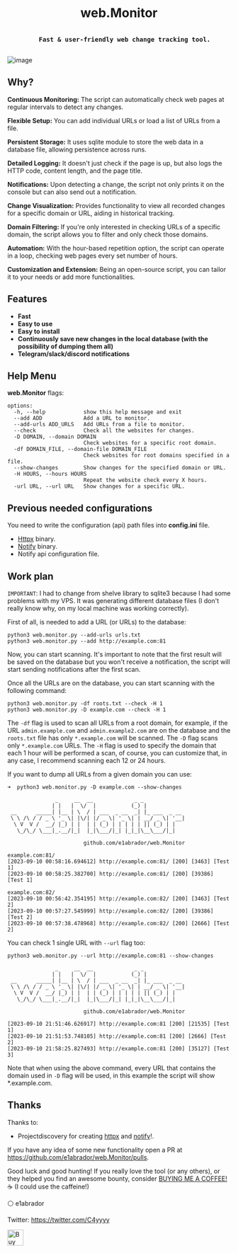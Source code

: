 <h1 align="center">
 web.Monitor
<br>
</h1>

<pre align="center">
<b>
   Fast & user-friendly web change tracking tool.
</b>
</pre>

![image](https://github.com/e1abrador/web.Monitor/assets/74373745/dd13f17f-3364-4d25-92fa-6f1924b0acdf)

## Why?

**Continuous Monitoring:** The script can automatically check web pages at regular intervals to detect any changes.

**Flexible Setup:** You can add individual URLs or load a list of URLs from a file.

**Persistent Storage:** It uses sqlite module to store the web data in a database file, allowing persistence across runs.

**Detailed Logging:** It doesn't just check if the page is up, but also logs the HTTP code, content length, and the page title.

**Notifications:** Upon detecting a change, the script not only prints it on the console but can also send out a notification.

**Change Visualization:** Provides functionality to view all recorded changes for a specific domain or URL, aiding in historical tracking.

**Domain Filtering:** If you're only interested in checking URLs of a specific domain, the script allows you to filter and only check those domains.

**Automation:** With the hour-based repetition option, the script can operate in a loop, checking web pages every set number of hours.

**Customization and Extension:** Being an open-source script, you can tailor it to your needs or add more functionalities.

## Features
- **Fast**
- **Easy to use**
- **Easy to install**
- **Continuously save new changes in the local database (with the possibility of dumping them all)**
- **Telegram/slack/discord notifications**

## Help Menu
**web.Monitor** flags:

````console
options:
  -h, --help            show this help message and exit
  --add ADD             Add a URL to monitor.
  --add-urls ADD_URLS   Add URLs from a file to monitor.
  --check               Check all the websites for changes.
  -D DOMAIN, --domain DOMAIN
                        Check websites for a specific root domain.
  -df DOMAIN_FILE, --domain-file DOMAIN_FILE
                        Check websites for root domains specified in a file.
  --show-changes        Show changes for the specified domain or URL.
  -H HOURS, --hours HOURS
                        Repeat the website check every X hours.
  -url URL, --url URL   Show changes for a specific URL.
````

## Previous needed configurations

  You need to write the configuration (api) path files into **config.ini** file.
  
- [Httpx](https://github.com/projectdiscovery/httpx) binary.
- [Notify](https://github.com/owasp-amass/amass/blob/master/examples/config.ini) binary.
- Notify api configuration file.

## Work plan

``IMPORTANT``: I had to change from shelve library to sqlite3 because I had some problems with my VPS. It was generating different database files (I don't really know why, on my local machine was working correctly).

First of all, is needed to add a URL (or URLs) to the database:

````console
python3 web.monitor.py --add-urls urls.txt
python3 web.monitor.py --add http://example.com:81
````

Now, you can start scanning. It's important to note that the first result will be saved on the database but you won't receive a notification, the script will start sending notifications after the first scan.

Once all the URLs are on the database, you can start scanning with the following command:

````console
python3 web.monitor.py -df roots.txt --check -H 1
python3 web.monitor.py -D example.com --check -H 1
````

The ``-df`` flag is used to scan all URLs from a root domain, for example, if the URL ``admin.example.com`` and ``admin.example2.com`` are on the database and the ``roots.txt`` file has only ``*.example.com`` will be scanned. The ``-D`` flag scans only ``*.example.com`` URLs. The ``-H`` flag is used to specify the domain that each 1 hour will be performed a scan, of course, you can customize that, in any case, I recommend scanning each 12 or 24 hours.

If you want to dump all URLs from a given domain you can use:

````console
➜  python3 web.monitor.py -D example.com --show-changes

               _     __  __             _ _
              | |   |  \/  |           (_) |
 __      _____| |__ | \  / | ___  _ __  _| |_ ___  _ __
 \ \ /\ / / _ \ '_ \| |\/| |/ _ \| '_ \| | __/ _ \| '__|
  \ V  V /  __/ |_) | |  | | (_) | | | | | || (_) | |
   \_/\_/ \___|_.__/|_|  |_|\___/|_| |_|_|\__\___/|_|

                        github.com/e1abrador/web.Monitor

example.com:81/
[2023-09-10 00:58:16.694612] http://example.com:81/ [200] [3463] [Test 1]
[2023-09-10 00:58:25.382700] http://example.com:81/ [200] [39386] [Test 1]

example.com:82/
[2023-09-10 00:56:42.354195] http://example.com:82/ [200] [3463] [Test 2]
[2023-09-10 00:57:27.545999] http://example.com:82/ [200] [39386] [Test 2]
[2023-09-10 00:57:38.478968] http://example.com:82/ [200] [2666] [Test 2]
````

You can check 1 single URL with ``--url`` flag too:

````console
python3 web.monitor.py --url http://example.com:81 --show-changes

               _     __  __             _ _
              | |   |  \/  |           (_) |
 __      _____| |__ | \  / | ___  _ __  _| |_ ___  _ __
 \ \ /\ / / _ \ '_ \| |\/| |/ _ \| '_ \| | __/ _ \| '__|
  \ V  V /  __/ |_) | |  | | (_) | | | | | || (_) | |
   \_/\_/ \___|_.__/|_|  |_|\___/|_| |_|_|\__\___/|_|

                        github.com/e1abrador/web.Monitor

[2023-09-10 21:51:46.626917] http://example.com:81 [200] [21535] [Test 1]
[2023-09-10 21:51:53.748105] http://example.com:81 [200] [2666] [Test 2]
[2023-09-10 21:58:25.827493] http://example.com:81 [200] [35127] [Test 3]
````



Note that when using the above command, every URL that contains the domain used in ``-D`` flag will be used, in this example the script will show *.example.com.

  ## Thanks
  
  Thanks to:
  
  - Projectdiscovery for creating [httpx](https://github.com/projectdiscovery/httpx) and [notify](https://github.com/projectdiscovery/notify)!.

If you have any idea of some new functionality open a PR at https://github.com/e1abrador/web.Monitor/pulls.

Good luck and good hunting!
If you really love the tool (or any others), or they helped you find an awesome bounty, consider [BUYING ME A COFFEE!](https://www.buymeacoffee.com/e1abrador) ☕ (I could use the caffeine!)

⚪ e1abrador

Twitter: https://twitter.com/C4yyyy

<a href='https://www.buymeacoffee.com/e1abrador' target='_blank'><img height='36' style='border:0px;height:36px;' src='https://storage.ko-fi.com/cdn/kofi2.png?v=3' border='0' alt='Buy Me a Coffee at ko-fi.com' /></a>

